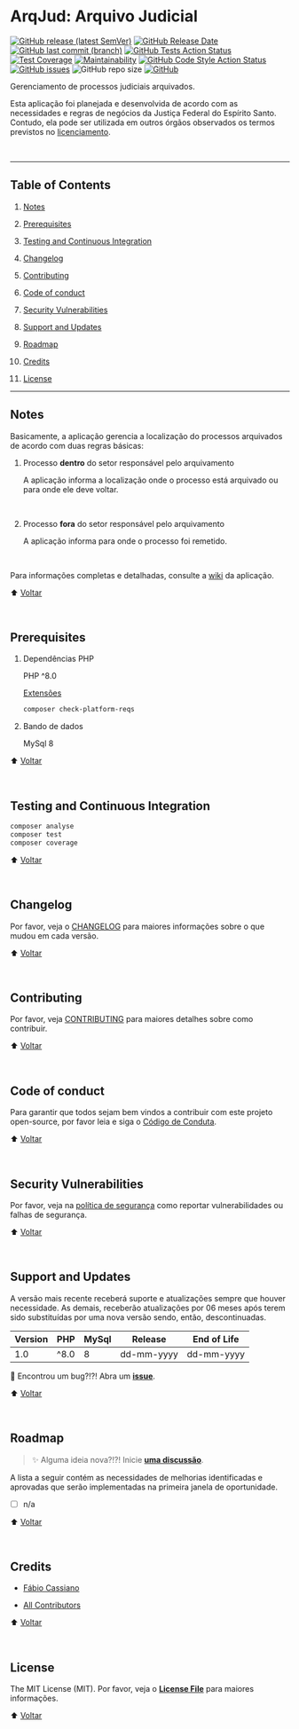 # ArqJud: Arquivo Judicial

[![GitHub release (latest SemVer)](https://img.shields.io/github/v/release/fruivita/arqjud?logo=github)](/../../releases)
[![GitHub Release Date](https://img.shields.io/github/release-date/fruivita/arqjud?logo=github)](/../../releases)
[![GitHub last commit (branch)](https://img.shields.io/github/last-commit/fruivita/arqjud/main?logo=github)](/../../commits/main)
[![GitHub Tests Action Status](https://img.shields.io/github/actions/workflow/status/fruivita/arqjud/tests.yml?branch=main&label=tests)](/../../actions/workflows/tests.yml?query=branch%3Amain)
[![Test Coverage](https://api.codeclimate.com/v1/badges/e331b0511b37da03e24d/test_coverage)](https://codeclimate.com/github/fruivita/arqjud/test_coverage)
[![Maintainability](https://api.codeclimate.com/v1/badges/e331b0511b37da03e24d/maintainability)](https://codeclimate.com/github/fruivita/arqjud/maintainability)
[![GitHub Code Style Action Status](https://img.shields.io/github/actions/workflow/status/fruivita/arqjud/static.yml?branch=main&label=static)](/../../actions/workflows/static.yml?query=branch%3Amain)
[![GitHub issues](https://img.shields.io/github/issues/fruivita/arqjud?logo=github)](/../../issues)
![GitHub repo size](https://img.shields.io/github/repo-size/fruivita/arqjud?logo=github)
[![GitHub](https://img.shields.io/github/license/fruivita/arqjud?logo=github)](../LICENSE.md)

Gerenciamento de processos judiciais arquivados.

Esta aplicação foi planejada e desenvolvida de acordo com as necessidades e regras de negócios da Justiça Federal do Espírito Santo. Contudo, ela pode ser utilizada em outros órgãos observados os termos previstos no [licenciamento](#license).

&nbsp;

---

## Table of Contents

1. [Notes](#notes)

2. [Prerequisites](#prerequisites)

3. [Testing and Continuous Integration](#testing-and-continuous-integration)

4. [Changelog](#changelog)

5. [Contributing](#contributing)

6. [Code of conduct](#code-of-conduct)

7. [Security Vulnerabilities](#security-vulnerabilities)

8. [Support and Updates](#support-and-updates)

9. [Roadmap](#roadmap)

10. [Credits](#credits)

11. [License](#license)

---

## Notes

Basicamente, a aplicação gerencia a localização do processos arquivados de acordo com duas regras básicas:

1. Processo **dentro** do setor responsável pelo arquivamento

    A aplicação informa a localização onde o processo está arquivado ou para onde ele deve voltar.

    &nbsp;

2. Processo **fora** do setor responsável pelo arquivamento

    A aplicação informa para onde o processo foi remetido.

    &nbsp;

Para informações completas e detalhadas, consulte a [wiki](/../../wiki) da aplicação.

⬆️ [Voltar](#table-of-contents)

&nbsp;

## Prerequisites

1. Dependências PHP

    PHP ^8.0

    [Extensões](https://getcomposer.org/doc/03-cli.md#check-platform-reqs)

    ```bash
    composer check-platform-reqs
    ```

2. Bando de dados

    MySql 8

⬆️ [Voltar](#table-of-contents)

&nbsp;

## Testing and Continuous Integration

```bash
composer analyse
composer test
composer coverage
```

⬆️ [Voltar](#table-of-contents)

&nbsp;

## Changelog

Por favor, veja o [CHANGELOG](CHANGELOG.md) para maiores informações sobre o que mudou em cada versão.

⬆️ [Voltar](#table-of-contents)

&nbsp;

## Contributing

Por favor, veja [CONTRIBUTING](CONTRIBUTING.md) para maiores detalhes sobre como contribuir.

⬆️ [Voltar](#table-of-contents)

&nbsp;

## Code of conduct

Para garantir que todos sejam bem vindos a contribuir com este projeto open-source, por favor leia e siga o [Código de Conduta](CODE_OF_CONDUCT.md).

⬆️ [Voltar](#table-of-contents)

&nbsp;

## Security Vulnerabilities

Por favor, veja na [política de segurança](/../../security/policy) como reportar vulnerabilidades ou falhas de segurança.

⬆️ [Voltar](#table-of-contents)

&nbsp;

## Support and Updates

A versão mais recente receberá suporte e atualizações sempre que houver necessidade. As demais, receberão atualizações por 06 meses após terem sido substituídas por uma nova versão sendo, então, descontinuadas.

| Version | PHP     | MySql      | Release    | End of Life |
|---------|---------|------------|------------|-------------|
| 1.0     | ^8.0    | 8          | dd-mm-yyyy | dd-mm-yyyy  |

🐛 Encontrou um bug?!?! Abra um **[issue](/../../issues/new?assignees=fcno&labels=bug%2Ctriage&template=bug_report.yml&title=%5BT%C3%ADtulo+conciso+do+bug%5D)**.

⬆️ [Voltar](#table-of-contents)

&nbsp;

## Roadmap

> ✨ Alguma ideia nova?!?! Inicie **[uma discussão](https://github.com/orgs/fruivita/discussions/new?category=ideas&title=[ArqJud])**.

A lista a seguir contém as necessidades de melhorias identificadas e aprovadas que serão implementadas na primeira janela de oportunidade.

- [ ] n/a

⬆️ [Voltar](#table-of-contents)

&nbsp;

## Credits

- [Fábio Cassiano](https://github.com/fcno)

- [All Contributors](/../../contributors)

⬆️ [Voltar](#table-of-contents)

&nbsp;

## License

The MIT License (MIT). Por favor, veja o **[License File](../LICENSE.md)** para maiores informações.

⬆️ [Voltar](#table-of-contents)
